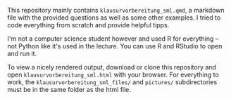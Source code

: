 This repository mainly contains `klausurvorbereitung_sml.qmd`, a markdown file with the provided questions as well as some other examples. I tried to code everything from scratch and provide helpful tipps.

I'm not a computer science student however and used R for everything – not Python like it's used in the lecture. You can use R and RStudio to open and run it.

To view a nicely rendered output, download or clone this repository and open `klausurvorbereitung_sml.html` with your browser. For everything to work, the `klausurvorbereitung_sml_files/` and `pictures/` subdirectories must be in the same folder as the html file.